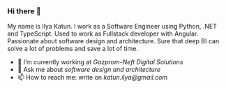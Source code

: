 ### Hi there 👋

My name is Ilya Katun. I work as a Software Engineer using Python, .NET and TypeScript. Used to work as Fullstack developer with Angular. Passionate about software design and architecture. Sure that deep BI can solve a lot of problems and save a lot of time.  

- 🔭 I’m currently working at _Gazprom-Neft Digital Solutions_
- 💬 Ask me about _software design and architecture_
- 📫 How to reach me: write on _katun.ilya@gmail.com_
